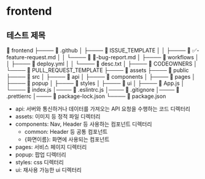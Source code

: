# frontend

## 테스트 제목


📁 frontend
 ├──── 📁 .github
 │      ├──── 📁 ISSUE_TEMPLATE
 │      │      ├──── 📄 ✅-feature-request.md
 │      │      └──── 📄 🐞-bug-report.md
 │      ├──── 📁 workflows
 │      │      ├──── 📄 deploy.yml
 │      │      └──── 📄 desc.txt
 │      ├──── 📄 CODEOWNERS
 │      └──── 📄 PULL_REQUEST_TEMPLATE
 ├──── 📁 assets
 ├──── 📁 public 
 ├──── 📁 src
 │      ├──── 📁 api
 │      ├──── 📁 components
 │      ├──── 📁 pages
 │      ├──── 📁 popup
 │      ├──── 📁 styles
 │      ├──── 📁 ui
 │      ├──── 📄 App.js
 │      └──── 📄 index.js
 │──── 📄 .eslintrc.js
 │──── 📄 .gitignore
 │──── 📄 .prettierrc
 │──── 📄 package-lock.json
 └──── 📄 package.json

 - api: 서버와 통신하거나 데이터를 가져오는 API 요청을 수행하는 코드 디렉터리
 - assets: 이미지 등 정적 파일 디렉터리
 - components: Nav, Header 등 사용하는 컴포넌트 디렉터리
    - common: Header 등 공통 컴포넌트
    - {화면이름}: 화면에 사용되는 컴포넌트
 - pages: 서비스 페이지 디렉터리
 - popup: 팝업 디렉터리
 - styles: css 디렉터리
 - ui: 재사용 가능한 ui 디렉터리